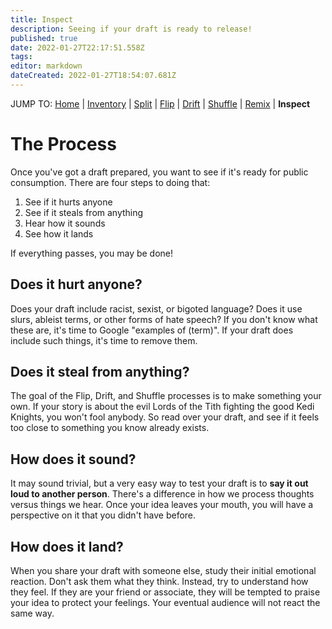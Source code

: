 ```yaml
---
title: Inspect
description: Seeing if your draft is ready to release!
published: true
date: 2022-01-27T22:17:51.558Z
tags: 
editor: markdown
dateCreated: 2022-01-27T18:54:07.681Z
---
```


JUMP TO: [Home](/cct) | [Inventory](/cct/inventory) | [Split](/cct/split) | [Flip](/cct/flip) | [Drift](/cct/drift) | [Shuffle](/cct/shuffle) | [Remix](/cct/remix) | **Inspect**

# The Process

Once you've got a draft prepared, you want to see if it's ready for public consumption. There are four steps to doing that:

1. See if it hurts anyone
2. See if it steals from anything
3. Hear how it sounds
4. See how it lands

If everything passes, you may be done!

## Does it hurt anyone?

Does your draft include racist, sexist, or bigoted language? Does it use slurs, ableist terms, or other forms of hate speech? If you don't know what these are, it's time to Google "examples of (term)". If your draft does include such things, it's time to remove them.

## Does it steal from anything?

The goal of the Flip, Drift, and Shuffle processes is to make something your own. If your story is about the evil Lords of the Tith fighting the good Kedi Knights, you won't fool anybody. So read over your draft, and see if it feels too close to something you know already exists.

## How does it sound?

It may sound trivial, but a very easy way to test your draft is to **say it out loud to another person**. There's a difference in how we process thoughts versus things we hear. Once your idea leaves your mouth, you will have a perspective on it that you didn't have before.

## How does it land?

When you share your draft with someone else, study their initial emotional reaction. Don't ask them what they think. Instead, try to understand how they feel. If they are your friend or associate, they will be tempted to praise your idea to protect your feelings. Your eventual audience will not react the same way.